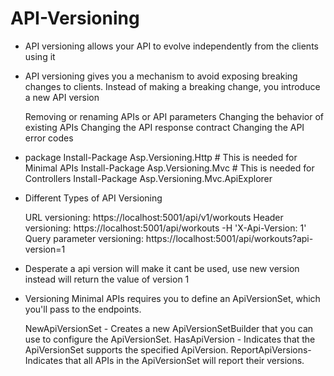# API-Versioning
- API versioning allows your API to evolve independently from the clients using it
- API versioning gives you a mechanism to avoid exposing breaking changes to clients. Instead of making a breaking change, you introduce a new API version

    Removing or renaming APIs or API parameters
    Changing the behavior of existing APIs
    Changing the API response contract
    Changing the API error codes

- package
    Install-Package Asp.Versioning.Http # This is needed for Minimal APIs
    Install-Package Asp.Versioning.Mvc # This is needed for Controllers
    Install-Package Asp.Versioning.Mvc.ApiExplorer

- Different Types of API Versioning

    URL versioning: https://localhost:5001/api/v1/workouts
    Header versioning: https://localhost:5001/api/workouts -H 'X-Api-Version: 1'
    Query parameter versioning: https://localhost:5001/api/workouts?api-version=1

- Desperate a api version will make it cant be used, use new version instead will return the value of version 1

- Versioning Minimal APIs requires you to define an ApiVersionSet, which you'll pass to the endpoints.

    NewApiVersionSet - Creates a new ApiVersionSetBuilder that you can use to configure the ApiVersionSet.
    HasApiVersion - Indicates that the ApiVersionSet supports the specified ApiVersion.
    ReportApiVersions- Indicates that all APIs in the ApiVersionSet will report their versions.